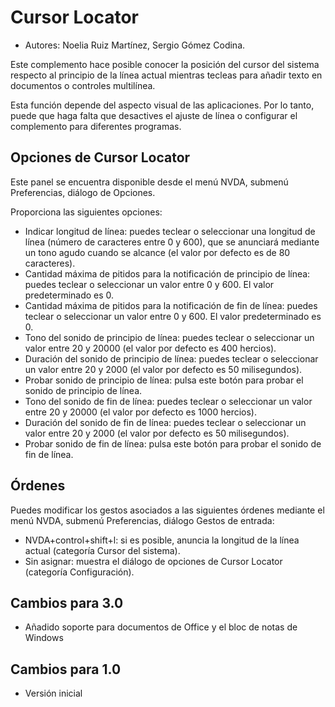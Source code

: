 # Cursor Locator #

* Autores: Noelia Ruiz Martínez, Sergio Gómez Codina.

Este complemento hace posible conocer la posición del cursor del sistema
respecto al principio de la línea actual mientras tecleas para añadir texto
en documentos o controles multilínea.

Esta función depende del aspecto visual de las aplicaciones. Por lo tanto,
puede que haga falta que desactives el ajuste de línea o configurar el
complemento para diferentes programas.

## Opciones de Cursor Locator ##

Este panel se encuentra disponible desde el menú NVDA, submenú Preferencias,
diálogo de Opciones.

Proporciona las siguientes opciones:

* Indicar longitud de línea: puedes teclear o seleccionar una longitud de
  línea (número de caracteres entre 0 y 600), que se anunciará mediante un
  tono agudo cuando se alcance (el valor por defecto es de 80 caracteres).
* Cantidad máxima de pitidos para la notificación de principio de línea:
  puedes teclear o seleccionar un valor entre 0 y 600. El valor
  predeterminado es 0.
* Cantidad máxima de pitidos para la notificación de fin de línea: puedes
  teclear o seleccionar un valor entre 0 y 600. El valor predeterminado es
  0.
* Tono del sonido de principio de línea: puedes teclear o seleccionar un
  valor entre 20 y 20000 (el valor por defecto es 400 hercios).
* Duración del sonido de principio de línea: puedes teclear o seleccionar un
  valor entre 20 y 2000 (el valor por defecto es 50 milisegundos).
* Probar sonido de principio de línea: pulsa este botón para probar el
  sonido de principio de línea.
* Tono del sonido de fin de línea: puedes teclear o seleccionar un valor
  entre 20 y 20000 (el valor por defecto es 1000 hercios).
* Duración del sonido de fin de línea: puedes teclear o seleccionar un valor
  entre 20 y 2000 (el valor por defecto es 50 milisegundos).
* Probar sonido de fin de línea: pulsa este botón para probar el sonido de
  fin de línea.

## Órdenes ##

Puedes modificar los gestos asociados a las siguientes órdenes mediante el
menú NVDA, submenú Preferencias, diálogo Gestos de entrada:

* NVDA+control+shift+l: si es posible, anuncia la longitud de la línea
  actual (categoría Cursor del sistema).
* Sin asignar: muestra el diálogo de opciones de Cursor Locator (categoría
  Configuración).

## Cambios para 3.0 ##


* Añadido soporte para documentos de Office y el bloc de notas de Windows
## Cambios para 1.0 ##

* Versión inicial

